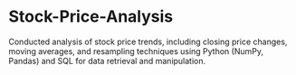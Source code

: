 # Stock-Price-Analysis
Conducted analysis of stock price trends, including closing price changes, moving averages, and resampling techniques using Python (NumPy, Pandas) and SQL for data retrieval and manipulation.
